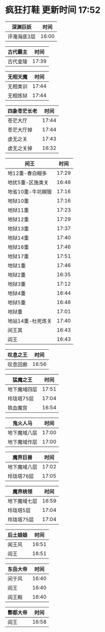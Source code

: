# 疯狂打鞋 更新时间 17:52

| 深渊巨妖   | 时间    |
|--------|-------|
| 评淹海底3层 | 16:00 |

| 古代霸主   | 时间    |
|--------|-------|
| 古代皇陵 | 17:39 |

| 无相天魔   | 时间    |
|--------|-------|
| 无相类训 | 17:44 |
| 无相炼狱 | 17:44 |

| 四象苍茫长老   | 时间    |
|--------|-------|
| 苍茫大厅 | 17:44 |
| 苍茫大厅掉 | 17:44 |
| 虚无之关 | 17:43 |
| 虚无之关掉 | 16:32 |

| 间王   | 时间    |
|--------|-------|
| 地12重-春白糊多 | 17:29 |
| 地扰5重-区施类关 | 16:48 |
| 地省10重-牛坑糊狼 | 17:16 |
| 地狱10重 | 17:16 |
| 地狱11重 | 17:23 |
| 地狱12重 | 17:29 |
| 地狱13重 | 17:37 |
| 地狱14重 | 17:40 |
| 地狱16重 | 17:46 |
| 地狱17重 | 17:51 |
| 地狱1重 | 17:46 |
| 地狱2重 | 16:35 |
| 地狱3重 | 17:12 |
| 地狱4重 | 16:44 |
| 地狱5重 | 16:48 |
| 地狱重 | 17:01 |
| 地站14重-杜死炼关 | 17:40 |
| 间王其 | 16:43 |
| 阎王 | 16:43 |

| 叹息之王   | 时间    |
|--------|-------|
| 叹息回廊 | 16:56 |

| 猛魔之王   | 时间    |
|--------|-------|
| 地下魔域四层 | 17:51 |
| 玲珑塔75层 | 17:04 |
| 铁血魔宫 | 16:54 |

| 鬼火人马   | 时间    |
|--------|-------|
| 地下魔域八层 | 17:00 |
| 地下魔域作层 | 17:00 |

| 魔界巨兽   | 时间    |
|--------|-------|
| 地下魔域八层 | 17:02 |
| 玲珑塔76层 | 17:05 |

| 魔界统领   | 时间    |
|--------|-------|
| 地下魔域七层 | 16:59 |
| 玲珑塔5层 | 17:04 |
| 玲珑塔75层 | 17:04 |

| 后土娘娘   | 时间    |
|--------|-------|
| 闻王风 | 16:51 |
| 阎王 | 16:51 |

| 东岳大帝   | 时间    |
|--------|-------|
| 间于风 | 16:40 |
| 阎王 | 16:40 |
| 阎王殿 | 16:40 |

| 酆都大帝   | 时间    |
|--------|-------|
| 阎王 | 16:58 |